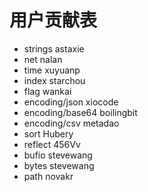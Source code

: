 # 用户贡献表

- strings  astaxie  
- net nalan
- time xuyuanp
- index starchou
- flag wankai
- encoding/json xiocode
- encoding/base64 boilingbit
- encoding/csv metadao
- sort Hubery 
- reflect 456Vv
- bufio stevewang
- bytes stevewang
- path novakr
